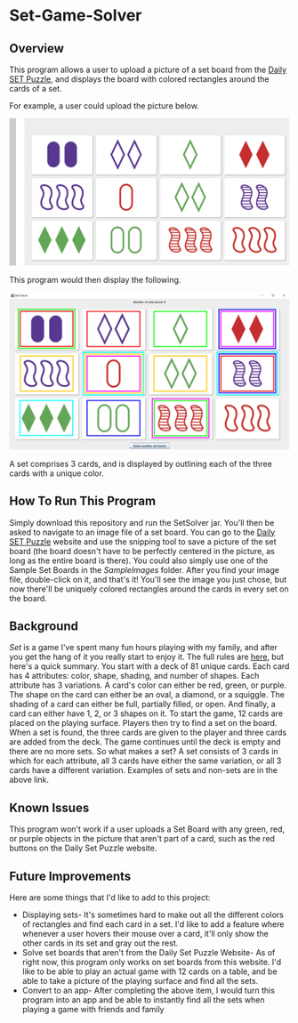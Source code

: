 # Set-Game-Solver

## Overview
This program allows a user to upload a picture of a set board from the [Daily SET Puzzle](https://www.setgame.com/set/puzzle), and displays the board with colored rectangles around the cards of a set.

For example, a user could upload the picture below.

![](SampleImages/Sample%20Input.JPG)

This program would then display the following.

![](SampleImages/Sample%20Output.JPG)

A set comprises 3 cards, and is displayed by outlining each of the three cards with a unique color.

## How To Run This Program

Simply download this repository and run the SetSolver jar. You'll then be asked to navigate to an image file of a set board. You can go to the [Daily SET Puzzle](https://www.setgame.com/set/puzzle) website and use the snipping tool to save a picture of the set board (the board doesn't have to be perfectly centered in the picture, as long as the entire board is there). You could also simply use one of the Sample Set Boards in the *SampleImages* folder. After you find your image file, double-click on it, and that's it! You'll see the image you just chose, but now there'll be uniquely colored rectangles around the cards in every set on the board.

## Background

*Set* is a game I've spent many fun hours playing with my family, and after you get the hang of it you really start to enjoy it. The full rules are [here](https://www.setgame.com/sites/default/files/instructions/SET%20INSTRUCTIONS%20-%20ENGLISH.pdf), but here's a quick summary. You start with a deck of 81 unique cards. Each card has 4 attributes: color, shape, shading, and number of shapes. Each attribute has 3 variations. A card's color can either be red, green, or purple. The shape on the card can either be an oval, a diamond, or a squiggle. The shading of a card can either be full, partially filled, or open. And finally, a card can either have 1, 2, or 3 shapes on it. To start the game, 12 cards are placed on the playing surface. Players then try to find a set on the board. When a set is found, the three cards are given to the player and three cards are added from the deck. The game continues until the deck is empty and there are no more sets. So what makes a set? A set consists of 3 cards in which for each attribute, all 3 cards have either the same variation, or all 3 cards have a different variation. Examples of sets and non-sets are in the above link.

## Known Issues
This program won't work if a user uploads a Set Board with any green, red, or purple objects in the picture that aren't part of a card, such as the red buttons on the Daily Set Puzzle website.

## Future Improvements
Here are some things that I'd like to add to this project:
* Displaying sets- It's sometimes hard to make out all the different colors of rectangles and find each card in a set. I'd like to add a feature where whenever a user hovers their mouse over a card, it'll only show the other cards in its set and gray out the rest.
* Solve set boards that aren't from the Daily Set Puzzle Website- As of right now, this program only works on set boards from this website. I'd like to be able to play an actual game with 12 cards on a table, and be able to take a picture of the playing surface and find all the sets.
* Convert to an app- After completing the above item, I would turn this program into an app and be able to instantly find all the sets when playing a game with friends and family

